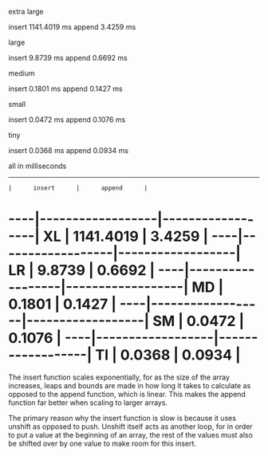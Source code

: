 extra large

insert 1141.4019 ms
append 3.4259 ms

large

insert 9.8739 ms
append 0.6692 ms

medium

insert 0.1801 ms
append 0.1427 ms

small

insert 0.0472 ms
append 0.1076 ms

tiny

insert 0.0368 ms
append 0.0934 ms

all in milliseconds
___________________________________________
    |      insert      |      append      |
----|------------------|------------------|
XL  |   1141.4019      |    3.4259        |
----|------------------|------------------|
LR  |   9.8739         |    0.6692        |
----|------------------|------------------|
MD  |   0.1801         |    0.1427        |
----|------------------|------------------|
SM  |   0.0472         |    0.1076        |
----|------------------|------------------|
TI  |   0.0368         |    0.0934        |
===========================================


The insert function scales exponentially, for as the size of the array increases, leaps and bounds are made in how long it takes to calculate as opposed to the append function, which is linear. This makes the append function far better when scaling to larger arrays.

The primary reason why the insert function is slow is because it uses unshift as opposed to push. Unshift itself acts as another loop, for in order to put a value at the beginning of an array, the rest of the values must also be shifted over by one value to make room for this insert.